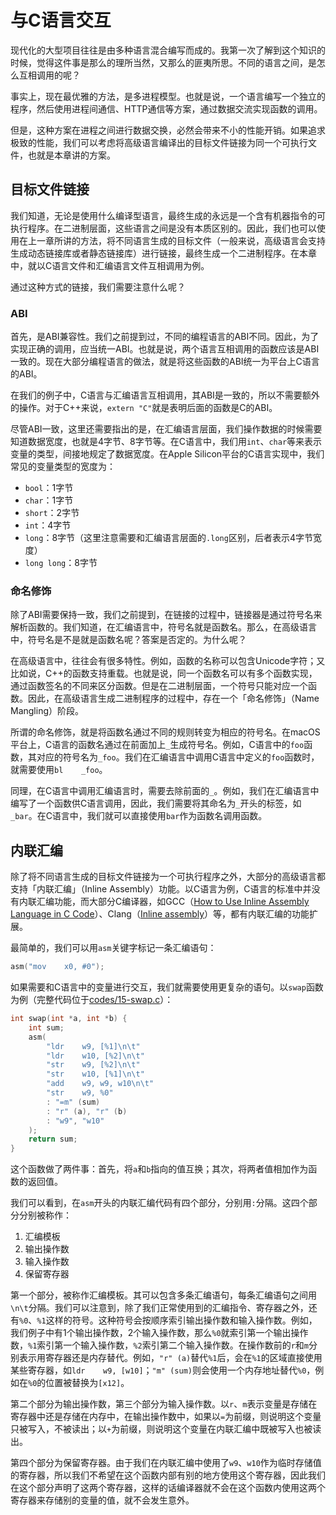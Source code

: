 # 与C语言交互

现代化的大型项目往往是由多种语言混合编写而成的。我第一次了解到这个知识的时候，觉得这件事是那么的理所当然，又那么的匪夷所思。不同的语言之间，是怎么互相调用的呢？

事实上，现在最优雅的方法，是多进程模型。也就是说，一个语言编写一个独立的程序，然后使用进程间通信、HTTP通信等方案，通过数据交流实现函数的调用。

但是，这种方案在进程之间进行数据交换，必然会带来不小的性能开销。如果追求极致的性能，我们可以考虑将高级语言编译出的目标文件链接为同一个可执行文件，也就是本章讲的方案。

## 目标文件链接

我们知道，无论是使用什么编译型语言，最终生成的永远是一个含有机器指令的可执行程序。在二进制层面，这些语言之间是没有本质区别的。因此，我们也可以使用在上一章所讲的方法，将不同语言生成的目标文件（一般来说，高级语言会支持生成动态链接库或者静态链接库）进行链接，最终生成一个二进制程序。在本章中，就以C语言文件和汇编语言文件互相调用为例。

通过这种方式的链接，我们需要注意什么呢？

### ABI

首先，是ABI兼容性。我们之前提到过，不同的编程语言的ABI不同。因此，为了实现正确的调用，应当统一ABI。也就是说，两个语言互相调用的函数应该是ABI一致的。现在大部分编程语言的做法，就是将这些函数的ABI统一为平台上C语言的ABI。

在我们的例子中，C语言与汇编语言互相调用，其ABI是一致的，所以不需要额外的操作。对于C++来说，`extern "C"`就是表明后面的函数是C的ABI。

尽管ABI一致，这里还需要指出的是，在汇编语言层面，我们操作数据的时候需要知道数据宽度，也就是4字节、8字节等。在C语言中，我们用`int`、`char`等来表示变量的类型，间接地规定了数据宽度。在Apple Silicon平台的C语言实现中，我们常见的变量类型的宽度为：

* `bool`：1字节
* `char`：1字节
* `short`：2字节
* `int`：4字节
* `long`：8字节（这里注意需要和汇编语言层面的`.long`区别，后者表示4字节宽度）
* `long long`：8字节

### 命名修饰

除了ABI需要保持一致，我们之前提到，在链接的过程中，链接器是通过符号名来解析函数的。我们知道，在汇编语言中，符号名就是函数名。那么，在高级语言中，符号名是不是就是函数名呢？答案是否定的。为什么呢？

在高级语言中，往往会有很多特性。例如，函数的名称可以包含Unicode字符；又比如说，C++的函数支持重载。也就是说，同一个函数名可以有多个函数实现，通过函数签名的不同来区分函数。但是在二进制层面，一个符号只能对应一个函数。因此，在高级语言生成二进制程序的过程中，存在一个「命名修饰」（Name Mangling）阶段。

所谓的命名修饰，就是将函数名通过不同的规则转变为相应的符号名。在macOS平台上，C语言的函数名通过在前面加上`_`生成符号名。例如，C语言中的`foo`函数，其对应的符号名为`_foo`。我们在汇编语言中调用C语言中定义的`foo`函数时，就需要使用`bl    _foo`。

同理，在C语言中调用汇编语言时，需要去除前面的`_`。例如，我们在汇编语言中编写了一个函数供C语言调用，因此，我们需要将其命名为`_`开头的标签，如`_bar`。在C语言中，我们就可以直接使用`bar`作为函数名调用函数。

## 内联汇编

除了将不同语言生成的目标文件链接为一个可执行程序之外，大部分的高级语言都支持「内联汇编」（Inline Assembly）功能。以C语言为例，C语言的标准中并没有内联汇编功能，而大部分C编译器，如GCC（[How to Use Inline Assembly Language in C Code](https://gcc.gnu.org/onlinedocs/gcc/Using-Assembly-Language-with-C.html)）、Clang（[Inline assembly](https://clang.llvm.org/compatibility.html#inline-asm)）等，都有内联汇编的功能扩展。

最简单的，我们可以用`asm`关键字标记一条汇编语句：

```c
asm("mov    x0, #0");
```

如果需要和C语言中的变量进行交互，我们就需要使用更复杂的语句。以`swap`函数为例（完整代码位于[codes/15-swap.c](https://github.com/Evian-Zhang/learn-assembly-on-Apple-Silicon-Mac/blob/master/codes/15-swap.c)）：

```c
int swap(int *a, int *b) {
    int sum;
    asm(
        "ldr    w9, [%1]\n\t"
        "ldr    w10, [%2]\n\t"
        "str    w9, [%2]\n\t"
        "str    w10, [%1]\n\t"
        "add    w9, w9, w10\n\t"
        "str    w9, %0"
        : "=m" (sum)
        : "r" (a), "r" (b)
        : "w9", "w10"
    );
    return sum;
}
```

这个函数做了两件事：首先，将`a`和`b`指向的值互换；其次，将两者值相加作为函数的返回值。

我们可以看到，在`asm`开头的内联汇编代码有四个部分，分别用`:`分隔。这四个部分分别被称作：

1. 汇编模板
2. 输出操作数
3. 输入操作数
4. 保留寄存器

第一个部分，被称作汇编模板。其可以包含多条汇编语句，每条汇编语句之间用`\n\t`分隔。我们可以注意到，除了我们正常使用到的汇编指令、寄存器之外，还有`%0`、`%1`这样的符号。这种符号会按顺序索引输出操作数和输入操作数。例如，我们例子中有1个输出操作数，2个输入操作数，那么`%0`就索引第一个输出操作数，`%1`索引第一个输入操作数，`%2`索引第二个输入操作数。在操作数前的`r`和`m`分别表示用寄存器还是内存替代。例如，`"r" (a)`替代`%1`后，会在`%1`的区域直接使用某些寄存器，如`ldr    w9, [w10]`；`"m" (sum)`则会使用一个内存地址替代`%0`，例如在`%0`的位置被替换为`[x12]`。

第二个部分为输出操作数，第三个部分为输入操作数。以`r`、`m`表示变量是存储在寄存器中还是存储在内存中，在输出操作数中，如果以`=`为前缀，则说明这个变量只被写入，不被读出；以`+`为前缀，则说明这个变量在内联汇编中既被写入也被读出。

第四个部分为保留寄存器。由于我们在内联汇编中使用了`w9`、`w10`作为临时存储值的寄存器，所以我们不希望在这个函数内部有别的地方使用这个寄存器，因此我们在这个部分声明了这两个寄存器，这样的话编译器就不会在这个函数内使用这两个寄存器来存储别的变量的值，就不会发生意外。
